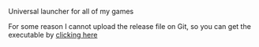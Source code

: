 Universal launcher for all of my games

For some reason I cannot upload the release file on Git, so you can get the executable by [clicking here](https://drive.google.com/file/d/1tGogUIZkzRKT1knYG1b4mnISBAgFCxzf/view?usp=share_link)

